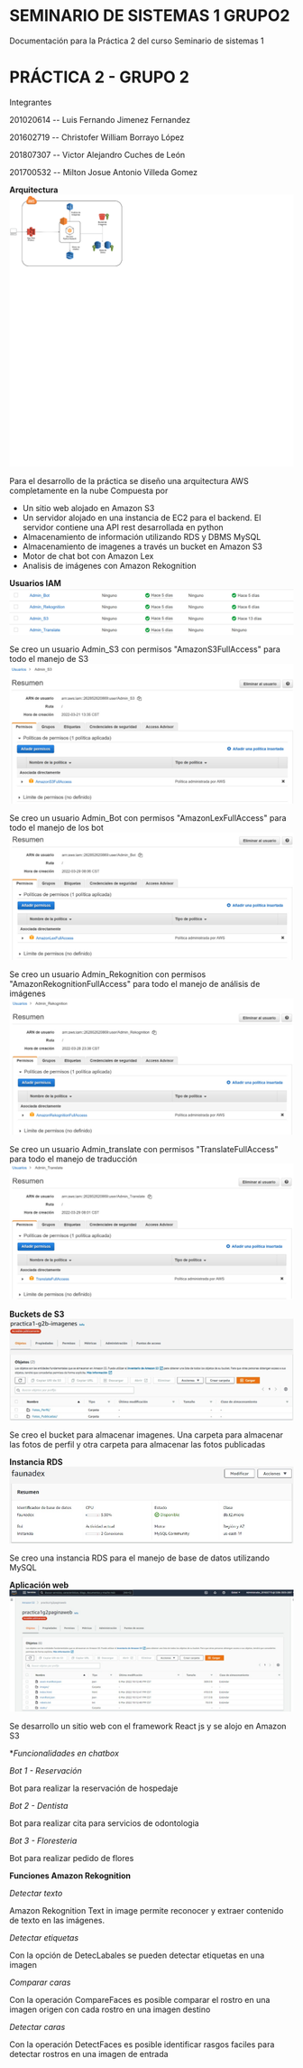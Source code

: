 # **SEMINARIO DE SISTEMAS 1 GRUPO2**

Documentación para la Práctica 2 del curso Seminario de sistemas 1

# **PRÁCTICA 2 - GRUPO 2**

Integrantes

201020614 -- Luis Fernando Jimenez Fernandez

201602719 -- Christofer William Borrayo López

201807307 -- Victor Alejandro Cuches de León

201700532 -- Milton Josue Antonio Villeda Gomez


**Arquitectura**
![arq](images/arquitecturap2.png)

Para el desarrollo de la práctica se diseño una arquitectura AWS completamente en la nube
Compuesta por
* Un sitio web alojado en Amazon S3
* Un servidor alojado en una instancia de EC2 para el backend. El servidor contiene una API rest desarrollada en python
* Almacenamiento de información utilizando RDS y DBMS MySQL
* Almacenamiento de imagenes a través un bucket en Amazon S3
* Motor de chat bot con Amazon Lex
* Analisis de imágenes con Amazon Rekognition

**Usuarios IAM**
![iam](images/usr_iam.png)

Se creo un usuario Admin_S3 con permisos "AmazonS3FullAccess" para todo el manejo de S3
![iam](images/usr_s3.png)

Se creo un usuario Admin_Bot con permisos "AmazonLexFullAccess" para todo el manejo de los bot
![iam](images/usr_bot.png)

Se creo un usuario Admin_Rekognition con permisos "AmazonRekognitionFullAccess" para todo el manejo de análisis de imágenes
![iam](images/usr_rekognition.png)

Se creo un usuario Admin_translate con permisos "TranslateFullAccess" para todo el manejo de traducción
![iam](images/usr_translate.png)


**Buckets de S3**
![arq](images/bucketS3.png)

Se creo el bucket para almacenar imagenes. Una carpeta para almacenar las fotos de perfil y otra carpeta para almacenar las fotos publicadas


**Instancia RDS**
![rds](images/infoBD.png)

Se creo una instancia RDS para el manejo de base de datos utilizando MySQL

**Aplicación web**
![sitio](images/website.png)

Se desarrollo un sitio web con el framework React js y se alojo en Amazon S3

**Funcionalidades en chatbox*

*Bot 1 - Reservación*

Bot para realizar la reservación de hospedaje

*Bot 2 - Dentista*

Bot para realizar cita para servicios de odontologia

*Bot 3 - Floresteria*

Bot para realizar pedido de flores


**Funciones Amazon Rekognition**

*Detectar texto*

Amazon Rekognition Text in image permite reconocer y extraer contenido de texto en las imágenes. 

*Detectar etiquetas*

Con la opción de DetecLabales se pueden detectar etiquetas en una imagen

*Comparar caras*

Con la operación CompareFaces es posible comparar el rostro en una imagen origen con cada rostro en una imagen destino

*Detectar caras*

Con la operación DetectFaces es posible identificar rasgos faciles para detectar rostros en una imagen de entrada
